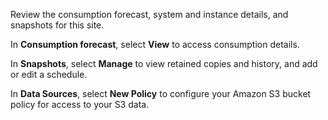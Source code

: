 Review the consumption forecast, system and instance details, and snapshots for this site.   

In **Consumption forecast**, select **View** to access consumption details. 

In **Snapshots**, select **Manage** to view retained copies and history, and add or edit a schedule.

In **Data Sources**, select **New Policy** to configure your Amazon S3 bucket policy for access to your S3 data.